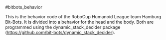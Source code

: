 #bitbots_behavior

This is the behavior code of the RoboCup Humanoid League team Hamburg Bit-Bots.
It is divided into a behavior for the head and the body.
Both are programmed using the dynamic_stack_decider package (https://github.com/bit-bots/dynamic_stack_decider).
 
